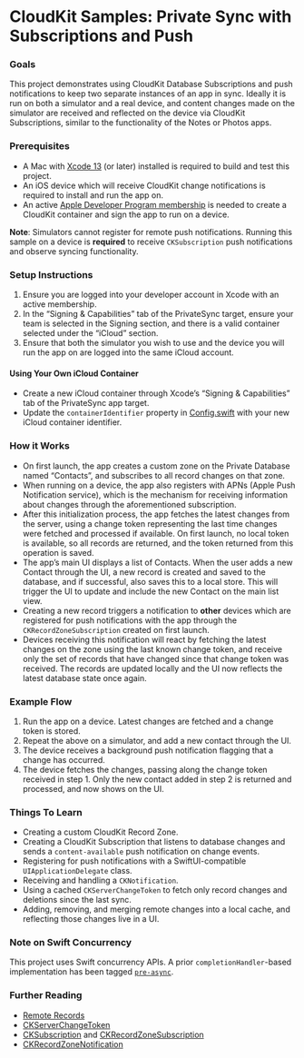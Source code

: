 # CloudKit Samples: Private Sync with Subscriptions and Push

### Goals

This project demonstrates using CloudKit Database Subscriptions and push notifications to keep two separate instances of an app in sync. Ideally it is run on both a simulator and a real device, and content changes made on the simulator are received and reflected on the device via CloudKit Subscriptions, similar to the functionality of the Notes or Photos apps.

### Prerequisites

* A Mac with [Xcode 13](https://developer.apple.com/xcode/) (or later) installed is required to build and test this project.
* An iOS device which will receive CloudKit change notifications is required to install and run the app on.
* An active [Apple Developer Program membership](https://developer.apple.com/support/compare-memberships/) is needed to create a CloudKit container and sign the app to run on a device.

**Note**: Simulators cannot register for remote push notifications. Running this sample on a device is **required** to receive `CKSubscription` push notifications and observe syncing functionality.

### Setup Instructions

1. Ensure you are logged into your developer account in Xcode with an active membership.
1. In the “Signing & Capabilities” tab of the PrivateSync target, ensure your team is selected in the Signing section, and there is a valid container selected under the “iCloud” section.
1. Ensure that both the simulator you wish to use and the device you will run the app on are logged into the same iCloud account.

#### Using Your Own iCloud Container

* Create a new iCloud container through Xcode’s “Signing & Capabilities” tab of the PrivateSync app target.
* Update the `containerIdentifier` property in [Config.swift](PrivateSync/Config.swift) with your new iCloud container identifier.

### How it Works

* On first launch, the app creates a custom zone on the Private Database named “Contacts”, and subscribes to all record changes on that zone.
* When running on a device, the app also registers with APNs (Apple Push Notification service), which is the mechanism for receiving information about changes through the aforementioned subscription.
* After this initialization process, the app fetches the latest changes from the server, using a change token representing the last time changes were fetched and processed if available. On first launch, no local token is available, so all records are returned, and the token returned from this operation is saved.
* The app’s main UI displays a list of Contacts. When the user adds a new Contact through the UI, a new record is created and saved to the database, and if successful, also saves this to a local store. This will trigger the UI to update and include the new Contact on the main list view.
* Creating a new record triggers a notification to **other** devices which are registered for push notifications with the app through the `CKRecordZoneSubscription` created on first launch.
* Devices receiving this notification will react by fetching the latest changes on the zone using the last known change token, and receive only the set of records that have changed since that change token was received. The records are updated locally and the UI now reflects the latest database state once again.

### Example Flow

1. Run the app on a device. Latest changes are fetched and a change token is stored.
1. Repeat the above on a simulator, and add a new contact through the UI.
1. The device receives a background push notification flagging that a change has occurred.
1. The device fetches the changes, passing along the change token received in step 1. Only the new contact added in step 2 is returned and processed, and now shows on the UI.

### Things To Learn

* Creating a custom CloudKit Record Zone.
* Creating a CloudKit Subscription that listens to database changes and sends a `content-available` push notification on change events.
* Registering for push notifications with a SwiftUI-compatible `UIApplicationDelegate` class.
* Receiving and handling a `CKNotification`.
* Using a cached `CKServerChangeToken` to fetch only record changes and deletions since the last sync.
* Adding, removing, and merging remote changes into a local cache, and reflecting those changes live in a UI.

### Note on Swift Concurrency

This project uses Swift concurrency APIs. A prior `completionHandler`-based implementation has been tagged [`pre-async`](https://github.com/apple/cloudkit-sample-privatedb-sync/tree/pre-async).

### Further Reading

* [Remote Records](https://developer.apple.com/documentation/cloudkit/remote_records)
* [CKServerChangeToken](https://developer.apple.com/documentation/cloudkit/ckserverchangetoken)
* [CKSubscription](https://developer.apple.com/documentation/cloudkit/cksubscription) and [CKRecordZoneSubscription](https://developer.apple.com/documentation/cloudkit/ckrecordzonesubscription)
* [CKRecordZoneNotification](https://developer.apple.com/documentation/cloudkit/ckrecordzonenotification)
